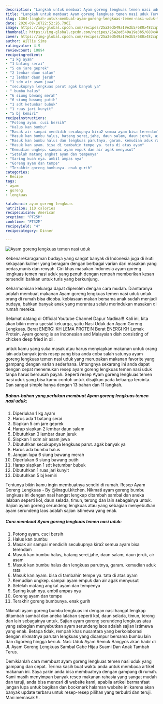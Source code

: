 ```yaml
---
description: "Langkah untuk membuat Ayam goreng lengkuas temen nasi uduk Teruji"
title: "Langkah untuk membuat Ayam goreng lengkuas temen nasi uduk Teruji"
slug: 1364-langkah-untuk-membuat-ayam-goreng-lengkuas-temen-nasi-uduk-teruji
date: 2020-09-18T22:52:26.796Z
image: https://img-global.cpcdn.com/recipes/25a2ed549a19e3b5/680x482cq70/ayam-goreng-lengkuas-temen-nasi-uduk-foto-resep-utama.jpg
thumbnail: https://img-global.cpcdn.com/recipes/25a2ed549a19e3b5/680x482cq70/ayam-goreng-lengkuas-temen-nasi-uduk-foto-resep-utama.jpg
cover: https://img-global.cpcdn.com/recipes/25a2ed549a19e3b5/680x482cq70/ayam-goreng-lengkuas-temen-nasi-uduk-foto-resep-utama.jpg
author: Willie Sims
ratingvalue: 4.9
reviewcount: 10894
recipeingredient:
- "1 kg ayam"
- "1 batang serai"
- "5 cm jare geprek"
- "2 lembar daun salam"
- "3 lembar daun jeruk"
- "1 sdm air asam jawa"
- "secukupnya lengkuas parut agak banyak ya"
- " bumbu halus"
- "6 siung bawang merah"
- "6 siung bawang putih"
- "1 sdt ketumbar bubuk"
- "1 ruas jari kunyit"
- "5 bj kemiri"
recipeinstructions:
- "Potong ayam. cuci bersih"
- "Halus kan bumbu"
- "Masak air sampai mendidih secukupnya kira2 semua ayam bisa terendam"
- "Masuk kan bumbu halus, batang serei,jahe, daun salam, daun jeruk, air asam"
- "Masuk kan bumbu halus dan lengkuas parutnya, garam. kemudian aduk rata"
- "Masuk kan ayam. bisa di tambahin tempe ya. tata di atas ayam"
- "Kemudian ungkep. sampai ayam empuk dan air agak menyusut"
- "Setelah matang angkat ayam dan tempenya"
- "Saring kuah nya. ambil ampas nya"
- "Goreng ayam dan tempe"
- "Terakhir goreng bumbunya. enak gurih"
categories:
- Recipe
tags:
- ayam
- goreng
- lengkuas

katakunci: ayam goreng lengkuas 
nutrition: 110 calories
recipecuisine: American
preptime: "PT25M"
cooktime: "PT32M"
recipeyield: "4"
recipecategory: Dinner

---
```



![Ayam goreng lengkuas temen nasi uduk](https://img-global.cpcdn.com/recipes/25a2ed549a19e3b5/680x482cq70/ayam-goreng-lengkuas-temen-nasi-uduk-foto-resep-utama.jpg)

Kebenarekaragaman budaya yang sangat banyak di Indonesia juga di ikuti kekayaan kuliner yang beragam dengan berbagai varian dari masakan yang pedas,manis dan renyah. Ciri khas masakan Indonesia ayam goreng lengkuas temen nasi uduk yang penuh dengan rempah memberikan kesan tersendiri bahkan untuk turis yang berkunjung.


Keharmonisan keluarga dapat diperoleh dengan cara mudah. Diantaranya adalah membuat makanan Ayam goreng lengkuas temen nasi uduk untuk orang di rumah bisa dicoba. kebiasaan makan bersama anak sudah menjadi budaya, bahkan banyak anak yang merantau selalu merindukan masakan di rumah mereka.

Selamat datang di Official Youtube Channel Dapur Nadina!!! Kali ini, kita akan bikin menu spesial keluarga, yaitu Nasi Uduk dan Ayam Goreng Lengkuas. Berat ENERGI KH LEMA PROTEIN Berat ENERGI KH Lemak Protein. Ayam goreng is an Indonesian and Malaysian dish consisting of chicken deep fried in oil.

untuk kamu yang suka masak atau harus menyiapkan makanan untuk orang lain ada banyak jenis resep yang bisa anda coba salah satunya ayam goreng lengkuas temen nasi uduk yang merupakan makanan favorite yang gampang dengan varian sederhana. Untungnya sekarang ini anda dapat dengan cepat menemukan resep ayam goreng lengkuas temen nasi uduk tanpa harus bersusah payah.
Seperti resep Ayam goreng lengkuas temen nasi uduk yang bisa kamu contoh untuk disajikan pada keluarga tercinta. Dan sangat simple hanya dengan 13 bahan dan 11 langkah.


<!--inarticleads1-->

##### Bahan-bahan yang perlukan membuat Ayam goreng lengkuas temen nasi uduk:

1. Diperlukan 1 kg ayam
1. Harus ada 1 batang serai
1. Siapkan 5 cm jare geprek
1. Harap siapkan 2 lembar daun salam
1. Dibutuhkan 3 lembar daun jeruk
1. Siapkan 1 sdm air asam jawa
1. Dibutuhkan secukupnya lengkuas parut. agak banyak ya
1. Harus ada  bumbu halus
1. Jangan lupa 6 siung bawang merah
1. Diperlukan 6 siung bawang putih
1. Harap siapkan 1 sdt ketumbar bubuk
1. Dibutuhkan 1 ruas jari kunyit
1. Dibutuhkan 5 bj kemiri


Tentunya bikin kamu ingin membuatnya sendiri di rumah. Resep Ayam Goreng Lengkuas - By @linagui.kitchen. Nikmati ayam goreng bumbu lengkuas ini dengan nasi hangat lengkap ditambah sambal dan aneka lalaban seperti kol, daun selada, timun, terong dan lain sebagainya untuk. Sajian ayam goreng serundeng lengkuas atau yang sebagian menyebutkan ayam serundeng laos adalah sajian istimewa yang enak. 

<!--inarticleads2-->

##### Cara membuat  Ayam goreng lengkuas temen nasi uduk:

1. Potong ayam. cuci bersih
1. Halus kan bumbu
1. Masak air sampai mendidih secukupnya kira2 semua ayam bisa terendam
1. Masuk kan bumbu halus, batang serei,jahe, daun salam, daun jeruk, air asam
1. Masuk kan bumbu halus dan lengkuas parutnya, garam. kemudian aduk rata
1. Masuk kan ayam. bisa di tambahin tempe ya. tata di atas ayam
1. Kemudian ungkep. sampai ayam empuk dan air agak menyusut
1. Setelah matang angkat ayam dan tempenya
1. Saring kuah nya. ambil ampas nya
1. Goreng ayam dan tempe
1. Terakhir goreng bumbunya. enak gurih


Nikmati ayam goreng bumbu lengkuas ini dengan nasi hangat lengkap ditambah sambal dan aneka lalaban seperti kol, daun selada, timun, terong dan lain sebagainya untuk. Sajian ayam goreng serundeng lengkuas atau yang sebagian menyebutkan ayam serundeng laos adalah sajian istimewa yang enak. Betapa tidak, rempah khas nusantara yang berkolaborasi dengan nikmatnya parutan lengkuas yang dicampur bersama bumbu lain dan digoreng hingga keriuk. Nasi Uduk Ayam Remuk Bangyos akan hadir di Jl. Ayam Goreng Lengkuas Sambal Cabe Hijau Suami Dan Anak Tambah Terus. 

Demikianlah cara membuat ayam goreng lengkuas temen nasi uduk yang gampang dan cepat. Terima kasih buat waktu anda untuk membaca artikel makanan ini. Saya yakin anda bisa membuatnya dengan gampang di rumah. Kami masih menyimpan banyak resep makanan rahasia yang sangat mudah dan teruji, anda bisa mencari di website kami, apabila artikel bermanfaat jangan lupa untuk bagikan dan bookmark halaman website ini karena akan banyak update terbaru untuk resep-resep pilihan yang terbukti dan teruji. Mari memasak !!. 
